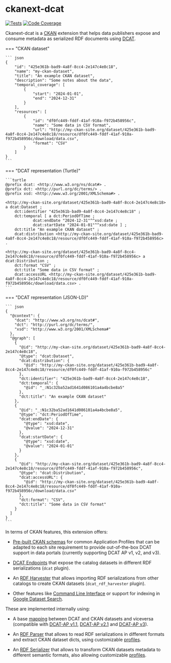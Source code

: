 # ckanext-dcat


[![Tests](https://github.com/ckan/ckanext-dcat/workflows/Tests/badge.svg?branch=master)](https://github.com/ckan/ckanext-dcat/actions)
[![Code Coverage](http://codecov.io/github/ckan/ckanext-dcat/coverage.svg?branch=master)](http://codecov.io/github/ckan/ckanext-dcat?branch=master)


Ckanext-dcat is a [CKAN](https://github.com/ckan/ckan) extension that helps data publishers expose and consume metadata as serialized RDF documents using [DCAT](https://github.com/ckan/ckan).


=== "CKAN dataset"

    ``` json
    {
        "id": "425e361b-bad9-4a8f-8cc4-2e147c4e8c18",
        "name": "my-ckan-dataset",
        "title": "An example CKAN dataset",
        "description": "Some notes about the data",
        "temporal_coverage": [
            {
                "start": "2024-01-01",
                "end": "2024-12-31"
            }
        ],
        "resources": [
            {
                "id": "df0fc449-fddf-41af-910a-f972b458956c",
                "name": "Some data in CSV format",
                "url": "http://my-ckan-site.org/dataset/425e361b-bad9-4a8f-8cc4-2e147c4e8c18/resource/df0fc449-fddf-41af-910a-f972b458956c/download/data.csv",
                "format": "CSV"
            }
        ]
    }
    ```

=== "DCAT representation (Turtle)"

    ```turtle
    @prefix dcat: <http://www.w3.org/ns/dcat#> .
    @prefix dct: <http://purl.org/dc/terms/> .
    @prefix xsd: <http://www.w3.org/2001/XMLSchema#> .

    <http://my-ckan-site.org/dataset/425e361b-bad9-4a8f-8cc4-2e147c4e8c18> a dcat:Dataset ;
        dct:identifier "425e361b-bad9-4a8f-8cc4-2e147c4e8c18" ;
        dct:temporal [ a dct:PeriodOfTime ;
                dcat:endDate "2024-12-31"^^xsd:date ;
                dcat:startDate "2024-01-01"^^xsd:date ] ;
        dct:title "An example CKAN dataset" ;
        dcat:distribution <http://my-ckan-site.org/dataset/425e361b-bad9-4a8f-8cc4-2e147c4e8c18/resource/df0fc449-fddf-41af-910a-f972b458956c> .

    <http://my-ckan-site.org/dataset/425e361b-bad9-4a8f-8cc4-2e147c4e8c18/resource/df0fc449-fddf-41af-910a-f972b458956c> a dcat:Distribution ;
        dct:format "CSV" ;
        dct:title "Some data in CSV format" ;
        dcat:accessURL <http://my-ckan-site.org/dataset/425e361b-bad9-4a8f-8cc4-2e147c4e8c18/resource/df0fc449-fddf-41af-910a-f972b458956c/download/data.csv> .
    ```

=== "DCAT representation (JSON-LD)"

    ``` json
    {
      "@context": {
        "dcat": "http://www.w3.org/ns/dcat#",
        "dct": "http://purl.org/dc/terms/",
        "xsd": "http://www.w3.org/2001/XMLSchema#"
      },
      "@graph": [
        {
          "@id": "http://my-ckan-site.org/dataset/425e361b-bad9-4a8f-8cc4-2e147c4e8c18",
          "@type": "dcat:Dataset",
          "dcat:distribution": {
            "@id": "http://my-ckan-site.org/dataset/425e361b-bad9-4a8f-8cc4-2e147c4e8c18/resource/df0fc449-fddf-41af-910a-f972b458956c"
          },
          "dct:identifier": "425e361b-bad9-4a8f-8cc4-2e147c4e8c18",
          "dct:temporal": {
            "@id": "_:N1c32ba52ad1641d086101a4a4bcbe8a5"
          },
          "dct:title": "An example CKAN dataset"
        },
        {
          "@id": "_:N1c32ba52ad1641d086101a4a4bcbe8a5",
          "@type": "dct:PeriodOfTime",
          "dcat:endDate": {
            "@type": "xsd:date",
            "@value": "2024-12-31"
          },
          "dcat:startDate": {
            "@type": "xsd:date",
            "@value": "2024-01-01"
          }
        },
        {
          "@id": "http://my-ckan-site.org/dataset/425e361b-bad9-4a8f-8cc4-2e147c4e8c18/resource/df0fc449-fddf-41af-910a-f972b458956c",
          "@type": "dcat:Distribution",
          "dcat:accessURL": {
            "@id": "http://my-ckan-site.org/dataset/425e361b-bad9-4a8f-8cc4-2e147c4e8c18/resource/df0fc449-fddf-41af-910a-f972b458956c/download/data.csv"
          },
          "dct:format": "CSV",
          "dct:title": "Some data in CSV format"
        }
      ]
    }
    ```

In terms of CKAN features, this extension offers:

* [Pre-built CKAN schemas](getting-started.md#schemas) for common Application Profiles that can be adapted to each site requirement to provide out-of-the-box DCAT support in data portals (currently supporting DCAT AP v1, v2, and v3).

* [DCAT Endpoints](endpoints.md) that expose the catalog datasets in different RDF serializations (`dcat` plugin).

* An [RDF Harvester](harvester.md) that allows importing RDF serializations from other catalogs to create CKAN datasets (`dcat_rdf_harvester` plugin).

* Other features like [Command Line Interface](cli.md) or support for indexing in [Google Dataset Search](google-dataset-search.md).


These are implemented internally using:

* A base [mapping](mapping.md) between DCAT and CKAN datasets and viceversa (compatible with [DCAT-AP v1.1](https://joinup.ec.europa.eu/asset/dcat_application_profile/asset_release/dcat-ap-v11), [DCAT-AP v2.1](https://joinup.ec.europa.eu/collection/semantic-interoperability-community-semic/solution/dcat-application-profile-data-portals-europe/release/210) and [DCAT-AP v3](https://semiceu.github.io/DCAT-AP/releases/3.0.0/)).

* An [RDF Parser](profiles.md#rdf-dcat-parser) that allows to read RDF serializations in different formats and extract CKAN dataset dicts, using customizable [profiles](profiles.md#profiles).

* An [RDF Serializer](profiles.md#rdf-dcat-serializer) that allows to transform CKAN datasets metadata to different semantic formats, also allowing customizable [profiles](profiles.md#profiles).
